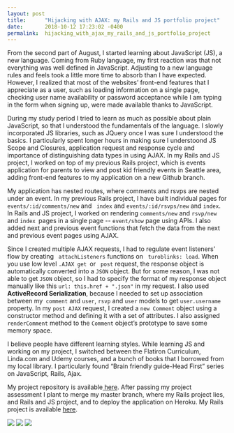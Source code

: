 ```yaml
---
layout: post
title:      "Hijacking with AJAX: my Rails and JS portfolio project"
date:       2018-10-12 17:23:02 -0400
permalink:  hijacking_with_ajax_my_rails_and_js_portfolio_project
---
```


From the second part of August, I started learning about JavaScript (JS), a new language. Coming from Ruby language, my first reaction was that not everything was well defined in JavaScript. Adjusting to a new language rules and feels took a little more time to absorb than I have expected. However, I realized that most of the websites’ front-end features that I appreciate as a user, such as loading information on a single page, checking user name availability or password acceptance while I am typing in the form when signing up, were made available thanks to JavaScript. 

During my study period I tried to learn as much as possible about plain JavaScript, so that I understood the fundamentals of the language. I slowly incorporated JS libraries, such as JQuery once I was sure I understood the basics. I particularly spent longer hours in making sure I understoond JS Scope and Closures, application request and response cycle and importance of distinguishing data types in using AJAX.  In my Rails and JS project, I worked on top of my previous Rails project, which is events application for parents to view and post kid friendly events in Seattle area, adding front-end features to my application on a new Github branch. 

My application has nested routes, where comments and rsvps are nested under an event. In my previous Rails project, I have built individual pages for `events/:id/comments/new`  and ` index` and `events/:id/rsvps/new` and `index`. In Rails and JS project, I worked on rendering `comments/new` and `rsvp/new` and `index `pages in a single page -- `event/show` page using APIs. I also added next and previous event functions that fetch the data from the next and previous event pages using AJAX. 

Since I created multiple AJAX requests, I had to regulate event listeners’ flow by creating ` attachListeners` functions on ` turoblinks: load`. When you use low level `.AJAX get `or ` post` request, the response object is automatically converted into a `JSON` object. But for some reason, I was not able to get `JSON` object, so I had to specify the format of my response object manually like this `url: this.href + ".json"` in my request. I also used **ActiveRecord Serialization**, because I needed to set up association between my` comment` and `user`, `rsvp` and `user` models to get `user.username` property. In my `post AJAX` request, I created a `new Comment` object using a constructor method and defining it with a set of attributes. I also assigned `renderComment` method to the `Comment` object’s prototype to save some memory space. 
 
I believe people have different learning styles. While learning JS and working on my project, I switched between the Flatiron Curriculum, Linda.com and Udemy courses, and a bunch of books that I borrowed from my local library. I particularly found “Brain friendly guide-Head First” series on JavaScript, Rails, Ajax. 

My project repository is available[ here](https://github.com/Dillorom/seattle-kids-events/tree/rails-js). After passing my project assessment I plant to merge my master branch, where my Rails project lies, and Rails and JS project, and to deploy the application on Heroku. My Rails project is available [here](https://seattlekidsevents.herokuapp.com/ ).

![](https://prodimage.images-bn.com/pimages/9780596527747_p0_v1_s600x595.jpg)
![](https://covers.oreillystatic.com/images/9780596515782/lrg.jpg)
![](https://covers.oreillystatic.com/images/9780596515775/lrg.jpg)





